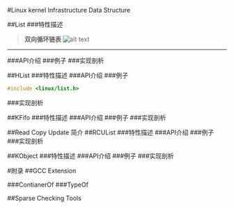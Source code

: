#Linux kernel Infrastructure Data Structure     

##List
###特性描述
> **双向循环链表**
![alt text](./pics/Linux_List.png_ "双向循环链表")
----------
###API介绍
###例子
###实现剖析

##HList
###特性描述
###API介绍
###例子
```c
#include <linux/list.h>
```
###实现剖析

##KFifo
###特性描述
###API介绍
###例子
###实现剖析

##Read Copy Update 简介
##RCUList
###特性描述
###API介绍
###例子
###实现剖析

##KObject
###特性描述
###API介绍
###例子
###实现剖析


#附录
##GCC Extension 

###ContianerOf 
###TypeOf

##Sparse Checking Tools 


